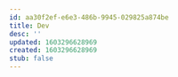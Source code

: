 ```yaml
---
id: aa30f2ef-e6e3-486b-9945-029825a874be
title: Dev
desc: ''
updated: 1603296628969
created: 1603296628969
stub: false
---
```


